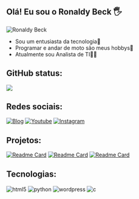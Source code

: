 
## Olá! Eu sou o Ronaldy Beck 🖐️

<img src="fontes/Banner GitHub.png" alt="Ronaldy Beck">

- Sou um entusiasta da tecnologia🚀
- Programar e andar de moto são meus hobbys🤖
- Atualmente sou Analista de TI🧑‍💻

## GitHub status:
<picture>
  <source
    srcset="https://github-readme-stats.vercel.app/api?username=beckronaldy&show_icons=true&theme=dark"
    media="(prefers-color-scheme: dark)"
  />
  <source
    srcset="https://github-readme-stats.vercel.app/api?username=beckronaldy&show_icons=true"
    media="(prefers-color-scheme: light), (prefers-color-scheme: no-preference)"
  />
  <img src="https://github-readme-stats.vercel.app/api?username=beckronaldy&show_icons=true"/>
</picture>

## Redes sociais:
[![Blog](https://img.shields.io/website?label=RonaldyBeck.com&style=for-the-badge&url=https://ronaldybeck.com/)](https://ronaldybeck.com)
[![Youtube](https://img.shields.io/badge/YouTube-FF0000?style=for-the-badge&logo=youtube&logoColor=white)](https://www.youtube.com/@ronaldybeck)
[![Instagram](https://img.shields.io/badge/Instagram-E4405F?style=for-the-badge&logo=instagram&logoColor=white)](https://instagram.com/ronaldybeck)

## Projetos:
[![Readme Card](https://github-readme-stats.vercel.app/api/pin/?username=beckronaldy&repo=gerador_certificados&theme=dark)](https://github.com/BeckRonaldy/gerador_certificados)
[![Readme Card](https://github-readme-stats.vercel.app/api/pin/?username=beckronaldy&repo=validador_CPF&theme=dark)](https://github.com/BeckRonaldy/validador_CPF)
[![Readme Card](https://github-readme-stats.vercel.app/api/pin/?username=beckronaldy&repo=python_game&theme=dark)](https://github.com/BeckRonaldy/python_game)

## Tecnologias:
<div style="display: inline_block">
  <img align="center" alt="html5" src="https://img.shields.io/badge/HTML5-E34F26?style=for-the-badge&logo=html5&logoColor=white" />
  <img align="center" alt="python" src="https://img.shields.io/badge/python-3776AB?style=for-the-badge&logo=python&color=yellow" />
  <img align="center" alt="wordpress" src="https://img.shields.io/badge/WordPress-21759B?style=for-the-badge&logo=wordpress&color=%2321759B" />
  <img align="center" alt="c" src="https://img.shields.io/badge/C-A8B9CC?style=for-the-badge&logo=C&color=purple" />

</div><br/>
